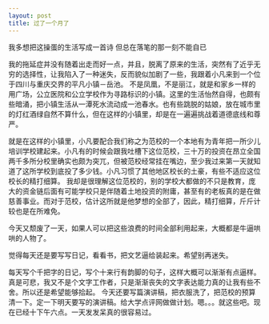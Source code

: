 ```yaml
---
layout: post
title: 过了一个月了
---
```


我多想把这操蛋的生活写成一首诗
但总在落笔的那一刻不能自已

我的拖延症并没有随着出走而好一点，并且，脱离了原来的生活，突然有了近乎无穷的选择性，让我陷入了一种迷失，反而貌似加剧了一些，我跟着小凡来到一个位于四川与重庆交界的平凡小镇－岳池。
不是凤凰，不是丽江，就是和家乡一样的用广场，公立医院和公立学校作为寻路标识的小镇。这里的生活怡然自得，也颇有些暗涌，把小镇生活从一潭死水流动成一池春水。也有些跳脱的姑娘，放在城市里的灯红酒绿自然不算什么，但在这样的小镇里，却是在一遍遍挑战着道德底线和尊严。

就是在这样的小镇里，小凡要配合我们称之为范校的一个本地有为青年把一所少儿培训学校建起来。小凡有的时候会跟我吐槽下这位范校，三十万的投资在昂立全国两千多所分校里确实也颇为突兀，但被范校经常挂在嘴边，至少我过来第一天就知道了这所学校到底投了多少钱。小凡习惯了其他地区校长的土豪，有些不适应这位校长的精打细算。
我却是很理解这位范校的，别的学校大都做的不只是教育，庞大的资金链后面有可能学校只是伴随着土地投资的附庸，甚至有的老板真的是在做慈善事业。而对于范校，估计这所就是他梦想的全部了，因此，精打细算，斤斤计较也是在所难免。

今天又颓废了一天，如果人可以把这些浪费的时间全部利用起来，大概都是牛逼哄哄的人物了。

觉得每天还是要写写日记，看看书，把文艺逼给装起来。希望别再迷失。

每天写个千把字的日记，写个十来行有韵脚的句子，这样大概可以渐渐有点逼样。真是可悲，我又不是个文字工作者，只是渐渐丧失的文字表达能力真的让我有些不舍。所以还是希望能够拾起。
今天还要写篇演讲稿，把衣服洗了，把范校的预算清一下。定一下明天要写的演讲稿。给大学点评网做做计划。嗯。。。就这些吧。现在已经十下午六点。一天发发呆真的很容易过。

